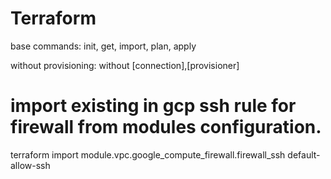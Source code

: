 # Terraform

base commands: init, get, import, plan, apply

without provisioning: without [connection],[provisioner]

# import existing in gcp ssh rule for firewall from modules configuration.
terraform import module.vpc.google_compute_firewall.firewall_ssh default-allow-ssh
